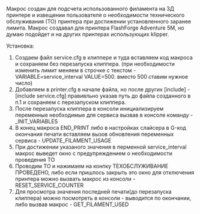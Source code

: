 Макрос создан для подсчета использованного филамента на 3Д принтере и извещении пользователя о необходимости технического обслуживания (ТО) принтера при достижении установленного заранее лимита.
Макрос создавал для принтера FlashForge Adventure 5M, но думаю подойдет и на других принтерах использующих klipper.

Установка:
1) Создаем файл service.cfg в клиппере и туда вставляем код макроса и сохраняем без перезапуска клиппера. (при необходимости изменить лимит меняем в строчке с текстом - VARIABLE=service_interval VALUE=500. вместо 500 ставим нужное число)
2) Добавляем в printer.cfg в начале файла, но после других [include] - [include service.cfg] правивльно указав путь до файла созданного в п.1 и сохраняем с перезапуском клиппера.
3) После перезапуска клиппера в консоли инициализируем переменные необходимые для сервиса вызвав в консоле команду - _INIT_VARIABLES
4) В конец макроса END_PRINT либо в настройках слайсера в G-код окончания печати вставляем вызов обновления переменных сервиса - UPDATE_FILAMENT_USAGE
5) При достижении указаного значения в перменной service_interval макрос выведет окно с предупреждением о необходимости проведения ТО
6) Проводим ТО и нажимаем на конпку ТЕХОБСЛУЖИВАНИЕ ПРОВЕДЕНО, либо если пришлось закрыть это окно для отключения принтера можно вызвать макрос из консоли - RESET_SERVICE_COUNTER
7) Для просмотра значения последней печати(до перезапуска клиппера) можно посмотреть в консоли - выводится по окончании, либо вызвав макрос - GET_FILAMENT_USED 
